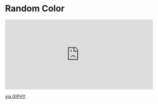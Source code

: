 # Random Color

<iframe src="https://giphy.com/embed/TEBeLg38tcqvlRfN2s" width="480" height="228" frameBorder="0" class="giphy-embed" allowFullScreen></iframe><p><a href="https://giphy.com/gifs/TEBeLg38tcqvlRfN2s">via GIPHY</a></p>